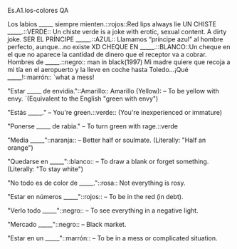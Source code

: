 Es.A1.los-colores QA

Los labios _____ siempre mienten.::rojos::Red lips always lie
UN CHISTE _____.::VERDE:: Un chiste verde is a joke with erotic, sexual content. A dirty joke. 
SER EL PRÍNCIPE _____.::AZUL:: Llamamos “príncipe azul” al hombre perfecto, aunque…no existe XD 
CHEQUE EN _____.::BLANCO::Un cheque en el que no aparece la cantidad de dinero que el receptor va a cobrar. 
Hombres de _____.::negro:: man in black(1997)
Mi madre quiere que recoja a mi tía en el aeropuerto y la lleve en coche hasta Toledo…¡Qué _____!::marrón::
`what a mess!

"Estar _____ de envidia."::Amarillo:: Amarillo (Yellow): – To be yellow with envy. 
`(Equivalent to the English "green with envy")

"Estás _____." – You're green.::verde:: (You're inexperienced or immature)

"Ponerse _____ de rabia." – To turn green with rage.::verde

"Media _____"::naranja:: – Better half or soulmate. (Literally: "Half an orange")

"Quedarse en _____"::blanco:: – To draw a blank or forget something. (Literally: "To stay white")

"No todo es de color de _____."::rosa:: Not everything is rosy.

"Estar en números _____"::rojos:: – To be in the red (in debt).

"Verlo todo _____"::negro:: – To see everything in a negative light.

"Mercado _____"::negro:: – Black market.

 "Estar en un _____"::marrón:: – To be in a mess or complicated situation.